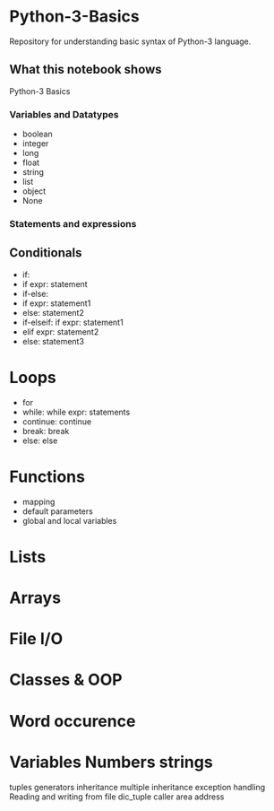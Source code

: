 # Python-3-Basics

Repository for understanding basic syntax of Python-3 language.

## What this notebook shows

Python-3 Basics

### Variables and Datatypes

* boolean
* integer
* long
* float
* string
* list
* object
* None

### Statements and expressions 

## Conditionals
* if:
* if expr: statement
* if-else:
* if expr: statement1
* else: statement2
* if-elseif: if expr: statement1
* elif expr: statement2
* else: statement3

# Loops
* for
* while: while expr: statements
* continue: continue
* break: break
* else: else

# Functions
* mapping
* default parameters
* global and local variables

# Lists

# Arrays

# File I/O

# Classes & OOP

# Word occurence

# Variables Numbers strings
tuples
generators
inheritance
multiple inheritance
exception handling
Reading and writing from file
dic_tuple
caller 
area
address
